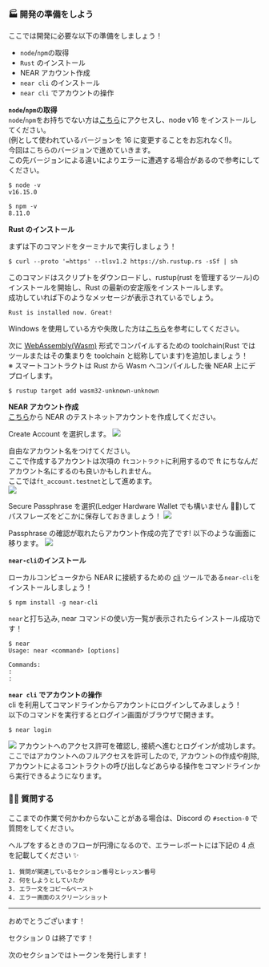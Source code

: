 ### 🏭 開発の準備をしよう

ここでは開発に必要な以下の準備をしましょう！

- `node`/`npm`の取得
- `Rust` のインストール
- NEAR アカウント作成
- `near cli` のインストール
- `near cli` でアカウントの操作

**`node`/`npm`の取得**  
`node`/`npm`をお持ちでない方は[こちら](https://hardhat.org/tutorial/setting-up-the-environment#installing-node.js)にアクセスし、node v16 をインストールしてください。  
(例として使われているバージョンを 16 に変更することをお忘れなく!)。  
今回はこちらのバージョンで進めていきます。  
この先バージョンによる違いによりエラーに遭遇する場合があるので参考にしてください。

```
$ node -v
v16.15.0

$ npm -v
8.11.0
```

**Rust のインストール**

まずは下のコマンドをターミナルで実行しましょう！

```
$ curl --proto '=https' --tlsv1.2 https://sh.rustup.rs -sSf | sh
```

このコマンドはスクリプトをダウンロードし、rustup(rust を管理するツール)のインストールを開始し、Rust の最新の安定版をインストールします。  
成功していれば下のようなメッセージが表示されているでしょう。

```
Rust is installed now. Great!
```

Windows を使用している方や失敗した方は[こちら](https://doc.rust-jp.rs/book-ja/ch01-01-installation.html)を参考にしてください。

次に [WebAssembly(Wasm)](https://webassembly.org/) 形式でコンパイルするための toolchain(Rust ではツールまたはその集まりを toolchain と総称しています)を追加しましょう！  
※ スマートコントラクトは Rust から Wasm へコンパイルした後 NEAR 上にデプロイします。

```
$ rustup target add wasm32-unknown-unknown
```

**NEAR アカウント作成**  
[こちら](https://wallet.testnet.near.org/)から NEAR のテストネットアカウントを作成してください。

Create Account を選択します。
![](/public/images/403-NEAR-Sharing-Economy/section-0/0_2_1.png)

自由なアカウント名をつけてください。  
ここで作成するアカウントは次項の `ftコントラクト`に利用するので ft にちなんだアカウント名にするのも良いかもしれません。  
ここでは`ft_account.testnet`として進めます。  
![](/public/images/403-NEAR-Sharing-Economy/section-0/0_2_2.png)

Secure Passphrase を選択(Ledger Hardware Wallet でも構いません 🙆‍♂️)してパスフレーズをどこかに保存しておきましょう！
![](/public/images/403-NEAR-Sharing-Economy/section-0/0_2_3.png)

Passphrase の確認が取れたらアカウント作成の完了です! 以下のような画面に移ります。
![](/public/images/403-NEAR-Sharing-Economy/section-0/0_2_4.png)

**`near-cli`のインストール**

ローカルコンピュータから NEAR に接続するための [cli](https://wa3.i-3-i.info/word13118.html) ツールである`near-cli`をインストールしましょう！

```
$ npm install -g near-cli
```

`near`と打ち込み, near コマンドの使い方一覧が表示されたらインストール成功です！

```
$ near
Usage: near <command> [options]

Commands:
:
:
```

**`near cli` でアカウントの操作**  
cli を利用してコマンドラインからアカウントにログインしてみましょう！  
以下のコマンドを実行するとログイン画面がブラウザで開きます。

```
$ near login
```

![](/public/images/403-NEAR-Sharing-Economy/section-0/0_2_5.png)
アカウントへのアクセス許可を確認し, 接続へ進むとログインが成功します。  
ここではアカウントへのフルアクセスを許可したので, アカウントの作成や削除, アカウントによるコントラクトの呼び出しなどあらゆる操作をコマンドラインから実行できるようになります。

### 🙋‍♂️ 質問する

ここまでの作業で何かわからないことがある場合は、Discord の `#section-0` で質問をしてください。

ヘルプをするときのフローが円滑になるので、エラーレポートには下記の 4 点を記載してください ✨

```
1. 質問が関連しているセクション番号とレッスン番号
2. 何をしようとしていたか
3. エラー文をコピー&ペースト
4. エラー画面のスクリーンショット
```

---

おめでとうございます！

セクション 0 は終了です！

次のセクションではトークンを発行します！
